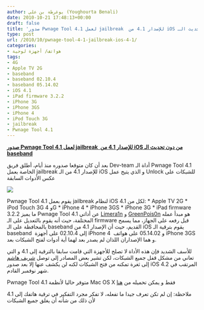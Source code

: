 ```yaml
---
author: يوغرطة بن علي (Youghourta Benali)
date: 2010-10-21 17:48:13+00:00
draft: false
title: 'صدور Pwnage Tool 4.1 لعمل jailbreak  للإصدار 4.1 من iOS من دون تحديث الـ baseband '
type: post
url: /2010/10/pwnage-tool-4-1-jailbreak-ios-4-1/
categories:
- هواتف/ أجهزة لوحية
tags:
- 4G
- Apple TV 2G
- baseband
- baseband 02.10.4
- baseband 05.14.02
- iOS 4.1
- iPad firmware 3.2.2
- iPhone 3G
- iPhone 3GS
- iPhone 4
- iPod Touch 3G
- jailbreak
- Pwnage Tool 4.1
---
```


**[صدور Pwnage Tool 4.1 لعمل jailbreak  للإصدار 4.1 من iOS من دون تحديث الـ baseband](https://www.it-scoop.com/2010/10/pwnage-tool-4-1-jailbreak-ios-4-1)**


بعد أن كان متوقعا صدوره منذ أيام، أطلق فريق Dev-team أداة الـ Pwnage Tool 4.1 الخاصة بعمل jailbreak للإصدار 4.1 من الـ iOS و الذي يتيح عمل Unlock للشبكات على عكس الأدوات السابقة

[![](https://www.it-scoop.com/wp-content/uploads/2010/10/pwnagetool-iphoneos41.jpg)
](https://www.it-scoop.com/2010/10/pwnage-tool-4-1-jailbreak-ios-4-1)

Pwnage Tool 4.1 يقوم بعمل jailbreak لنظام iOS 4.1 لكل من:
	* Apple TV 2G
	* iPod Touch 3G و 4G
	* iPhone 4
	* iPhone 3GS
	* iPhone 3G
	* iPad firmware 3.2.2
ما يميز Pwnage Tool 4.1 عن أداتي [Limera1n](https://www.it-scoop.com/2010/10/geohot-limera1n-jailbreak-ios-4-1/) و [GreenPois0n](https://www.it-scoop.com/2010/10/dev-team-greenpois0n-jailbreak-ios4/) هو مبدأ عمله المختلفة، حيث أنه يقوم بالتعديل على الـ firmware قبل رفعه على الجهاز، مما يسمح بالمحافظة على الـ baseband القديم، حيث أن الإصدار 4.1 من iOS يقوم بترقية الـ baseband  إلى 02.10.4 على أجهزة iPhone 4  و 05.14.02 على هواتف iPhone 3GS و هما الإصداران اللذان لم يصدر بعد لهما أية أدوات لفتح الشبكات بعد.

للأسف الشديد فإن هذه الأداة لا تصلح للأجهزة التي قامت سابقا بالترقية إلى 4.1 و التي تعاني من مشكل قفل جميع الشبكات، لكن تشير بعض المصادر إلى توصل [شريف هاشم](http://twitter.com/#!/sherif_hashim) إلى ثغرة تمكنه من فتح الشبكات لكنه لن يكشف عنها إلا بعد صدور iOS 4.2 المرتقب في شهر نوفمبر القادم.

Pwnage Tool 4.1 متوفر حاليا لأنظمة Mac OS X فقط و يمكن تحميله من [هنا](http://blog.iphone-dev.org/post/1359246784/20102010-event)

ملاحظة: إن لم تكن تعرف جيدا ما تفعله، لا تفكر مجرد التفكير في ترقية هاتفك إلى 4.1 لأن ذلك من شأنه أن يغلق جميع الشبكات
